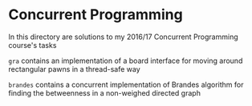 # Concurrent Programming

In this directory are solutions to my 2016/17 
Concurrent Programming course's tasks

`gra` contains an implementation of a board interface
for moving around rectangular pawns in a thread-safe way

`brandes` contains a concurrent implementation
of Brandes algorithm for finding the betweenness
in a non-weighed directed graph
